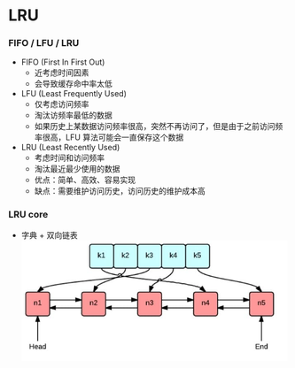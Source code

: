 # LRU

### FIFO / LFU / LRU
- FIFO (First In First Out)
  - 近考虑时间因素
  - 会导致缓存命中率太低
- LFU (Least Frequently Used)
  - 仅考虑访问频率
  - 淘汰访频率最低的数据 
  - 如果历史上某数据访问频率很高，突然不再访问了，但是由于之前访问频率很高，LFU 算法可能会一直保存这个数据
- LRU (Least Recently Used)
  - 考虑时间和访问频率 
  - 淘汰最近最少使用的数据
  - 优点：简单、高效、容易实现
  - 缺点：需要维护访问历史，访问历史的维护成本高

### LRU core
- 字典 + 双向链表
![LRU 核心数据结构](../assert/lru.jpg)